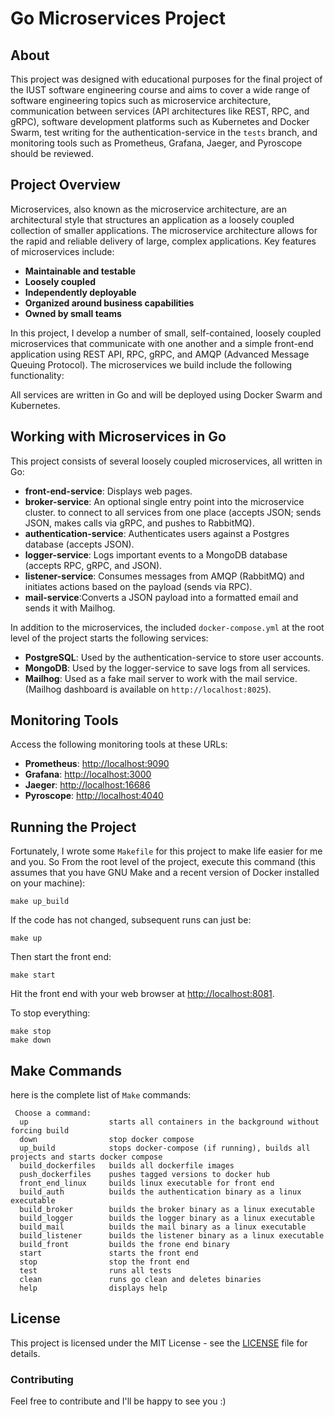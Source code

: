Go Microservices Project
========================

About
-----

This project was designed with educational purposes for the final project of the IUST software engineering course and aims to cover a wide range of software engineering topics such as microservice architecture, communication between services (API architectures like REST, RPC, and gRPC), software development platforms such as Kubernetes and Docker Swarm, test writing for the authentication-service in the `tests` branch, and monitoring tools such as Prometheus, Grafana, Jaeger, and Pyroscope should be reviewed.

Project Overview
----------------

Microservices, also known as the microservice architecture, are an architectural style that structures an application as a loosely coupled collection of smaller applications. The microservice architecture allows for the rapid and reliable delivery of large, complex applications. Key features of microservices include:

-   **Maintainable and testable**
-   **Loosely coupled**
-   **Independently deployable**
-   **Organized around business capabilities**
-   **Owned by small teams**

In this project, I develop a number of small, self-contained, loosely coupled microservices that communicate with one another and a simple front-end application using REST API, RPC, gRPC, and AMQP (Advanced Message Queuing Protocol). The microservices we build include the following functionality:

All services are written in Go and will be deployed using Docker Swarm and Kubernetes.

Working with Microservices in Go
--------------------------------

This project consists of several loosely coupled microservices, all written in Go:

-   **front-end-service**: Displays web pages.
-   **broker-service**: An optional single entry point into the microservice cluster. to connect to all services from one place (accepts JSON; sends JSON, makes calls via gRPC, and pushes to RabbitMQ).
-   **authentication-service**: Authenticates users against a Postgres database (accepts JSON).
-   **logger-service**: Logs important events to a MongoDB database (accepts RPC, gRPC, and JSON).
-   **listener-service**: Consumes messages from AMQP (RabbitMQ) and initiates actions based on the payload (sends via RPC).
-   **mail-service**:Converts a JSON payload into a formatted email and sends it with Mailhog.


In addition to the microservices, the included `docker-compose.yml` at the root level of the project starts the following services:

-   **PostgreSQL**: Used by the authentication-service to store user accounts.
-   **MongoDB**: Used by the logger-service to save logs from all services.
-   **Mailhog**: Used as a fake mail server to work with the mail service. (Mailhog dashboard is available on `http://localhost:8025`).


Monitoring Tools
----------------

Access the following monitoring tools at these URLs:

-   **Prometheus**: <http://localhost:9090>
-   **Grafana**: <http://localhost:3000>
-   **Jaeger**: <http://localhost:16686>
-   **Pyroscope**: <http://localhost:4040>

Running the Project
-------------------

Fortunately, I wrote some `Makefile` for this project to make life easier for me and you. So From the root level of the project, execute this command (this assumes that you have GNU Make and a recent version of Docker installed on your machine):

```shell
make up_build
```

If the code has not changed, subsequent runs can just be:

```shell
make up
```

Then start the front end:

```shell
make start
```

Hit the front end with your web browser at <http://localhost:8081>.

To stop everything:

```shell
make stop
make down
```

Make Commands
-------------------

here is the complete list of `Make` commands:

```shell
 Choose a command:
  up                  starts all containers in the background without forcing build
  down                stop docker compose
  up_build            stops docker-compose (if running), builds all projects and starts docker compose
  build_dockerfiles   builds all dockerfile images
  push_dockerfiles    pushes tagged versions to docker hub
  front_end_linux     builds linux executable for front end
  build_auth          builds the authentication binary as a linux executable
  build_broker        builds the broker binary as a linux executable
  build_logger        builds the logger binary as a linux executable
  build_mail          builds the mail binary as a linux executable
  build_listener      builds the listener binary as a linux executable
  build_front         builds the frone end binary
  start               starts the front end
  stop                stop the front end
  test                runs all tests
  clean               runs go clean and deletes binaries
  help                displays help
```

License
-------

This project is licensed under the MIT License - see the [LICENSE](https://github.com/younesious/go-microservices/blob/master/LICENSE) file for details.

### Contributing

Feel free to contribute and I'll be happy to see you :)
